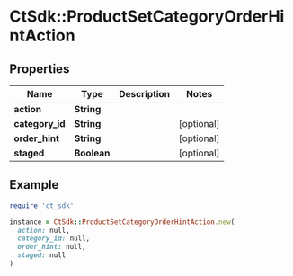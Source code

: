 # CtSdk::ProductSetCategoryOrderHintAction

## Properties

| Name | Type | Description | Notes |
| ---- | ---- | ----------- | ----- |
| **action** | **String** |  |  |
| **category_id** | **String** |  | [optional] |
| **order_hint** | **String** |  | [optional] |
| **staged** | **Boolean** |  | [optional] |

## Example

```ruby
require 'ct_sdk'

instance = CtSdk::ProductSetCategoryOrderHintAction.new(
  action: null,
  category_id: null,
  order_hint: null,
  staged: null
)
```

